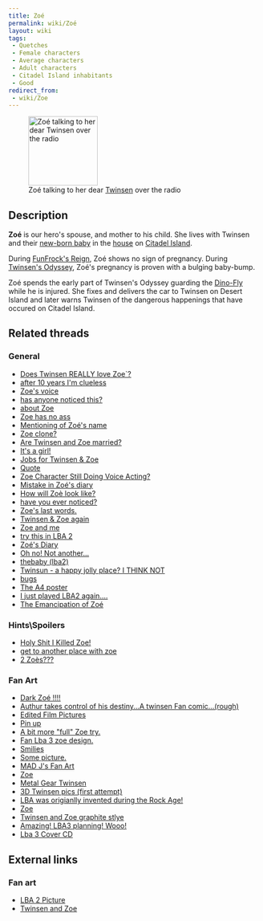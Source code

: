 ```yaml
---
title: Zoé
permalink: wiki/Zoé
layout: wiki
tags:
 - Quetches
 - Female characters
 - Average characters
 - Adult characters
 - Citadel Island inhabitants
 - Good
redirect_from:
 - wiki/Zoe
---
```


<figure>
<img src="src/assets/lba2/_characters/zoe_mike.gif"
title="Zoé talking to her dear Twinsen over the radio" width="138" />
<figcaption>Zoé talking to her dear <a href="Twinsen"
title="wikilink">Twinsen</a> over the radio</figcaption>
</figure>

## Description

**Zoé** is our hero's spouse, and mother to his child. She lives with
Twinsen and their [new-born baby](Arthur "wikilink") in the
[house](Twinsen's_house "wikilink") on [Citadel
Island](Citadel_Island "wikilink").

During [FunFrock's Reign](FunFrock's_Reign "wikilink"), Zoé shows no
sign of pregnancy. During [Twinsen's
Odyssey](Twinsen's_Odyssey "wikilink"), Zoé's pregnancy is proven with a
bulging baby-bump.

Zoé spends the early part of Twinsen's Odyssey guarding the
[Dino-Fly](Dino-Fly "wikilink") while he is injured. She fixes and
delivers the car to Twinsen on Desert Island and later warns Twinsen of
the dangerous happenings that have occured on Citadel Island.

## Related threads

### General

- [Does Twinsen REALLY love
  Zoe\`?](https://forum.magicball.net/showthread.php?t=10898)
- [after 10 years I'm
  clueless](https://forum.magicball.net/showthread.php?t=10677)
- [Zoe's voice](https://forum.magicball.net/showthread.php?t=10684)
- [has anyone noticed
  this?](https://forum.magicball.net/showthread.php?t=10497)
- [about Zoe](https://forum.magicball.net/showthread.php?t=3408)
- [Zoe has no ass](https://forum.magicball.net/showthread.php?t=9384)
- [Mentioning of Zoé's
  name](https://forum.magicball.net/showthread.php?t=9156)
- [Zoe clone?](https://forum.magicball.net/showthread.php?t=8927)
- [Are Twinsen and Zoe
  married?](https://forum.magicball.net/showthread.php?t=8432)
- [It's a girl!](https://forum.magicball.net/showthread.php?t=8262)
- [Jobs for Twinsen &
  Zoe](https://forum.magicball.net/showthread.php?t=7924)
- [Quote](https://forum.magicball.net/showthread.php?t=7402)
- [Zoe Character Still Doing Voice
  Acting?](https://forum.magicball.net/showthread.php?t=6423)
- [Mistake in Zoé's
  diary](https://forum.magicball.net/showthread.php?t=6433)
- [How will Zoè look
  like?](https://forum.magicball.net/showthread.php?t=6361)
- [have you ever
  noticed?](https://forum.magicball.net/showthread.php?t=6195)
- [Zoe's last words.](https://forum.magicball.net/showthread.php?t=1364)
- [Twinsen & Zoe
  again](https://forum.magicball.net/showthread.php?t=5184)
- [Zoe and me](https://forum.magicball.net/showthread.php?t=3811)
- [try this in LBA 2](https://forum.magicball.net/showthread.php?t=3647)
- [Zoé's Diary](https://forum.magicball.net/showthread.php?t=2325)
- [Oh no! Not
  another...](https://forum.magicball.net/showthread.php?t=2109)
- [thebaby (lba2)](https://forum.magicball.net/showthread.php?t=1965)
- [Twinsun - a happy jolly place? I THINK
  NOT](https://forum.magicball.net/showthread.php?t=155)
- [bugs](https://forum.magicball.net/showthread.php?t=1756)
- [The A4 poster](https://forum.magicball.net/showthread.php?t=1279)
- [I just played LBA2
  again....](https://forum.magicball.net/showthread.php?t=530)
- [The Emancipation of
  Zoé](https://forum.magicball.net/showthread.php?t=288)

### Hints\Spoilers

- [Holy Shit I Killed
  Zoe!](https://forum.magicball.net/showthread.php?t=9694)
- [get to another place with
  zoe](https://forum.magicball.net/showthread.php?t=7701)
- [2 Zoès???](https://forum.magicball.net/showthread.php?t=11885)

### Fan Art

- [Dark Zoé !!!!](https://forum.magicball.net/showthread.php?t=11581)
- [Authur takes control of his destiny...A twinsen Fan
  comic...(rough)](https://forum.magicball.net/showthread.php?t=10941)
- [Edited Film
  Pictures](http://forum.magicball.net/showthread.php?p=76367#post76367)
- [Pin up](https://forum.magicball.net/showthread.php?t=10865)
- [A bit more "full" Zoe
  try.](https://forum.magicball.net/showthread.php?t=10857)
- [Fan Lba 3 zoe
  design.](https://forum.magicball.net/showthread.php?t=10813)
- [Smilies](https://forum.magicball.net/showthread.php?t=10774)
- [Some picture.](https://forum.magicball.net/showthread.php?t=10763)
- [MAD J's Fan
  Art](http://forum.magicball.net/showthread.php?p=261759#post261759)
- [Zoe](https://forum.magicball.net/showthread.php?t=9829)
- [Metal Gear
  Twinsen](http://forum.magicball.net/showthread.php?p=75498#post75498)
- [3D Twinsen pics (first
  attempt)](http://forum.magicball.net/showthread.php?p=230748#post230748)
- [LBA was origianlly invented during the Rock
  Age!](https://forum.magicball.net/showthread.php?t=8393)
- [Zoe](http://forum.magicball.net/showthread.php?p=34221#post34221)
- [Twinsen and Zoe graphite
  stlye](https://forum.magicball.net/showthread.php?t=4495)
- [Amazing! LBA3 planning!
  Wooo!](http://forum.magicball.net/showthread.php?p=87488#post87488)
- [Lba 3 Cover CD](https://forum.magicball.net/showthread.php?t=3229)

## External links

### Fan art

- [LBA 2 Picture](http://www.deviantart.com/view/12986693/)
- [Twinsen and Zoe](http://www.deviantart.com/view/1047280/)
